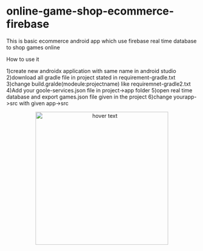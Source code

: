 # online-game-shop-ecommerce-firebase
This is basic ecommerce android app which use firebase real time database to shop games online

How to use it

1)create new androidx application with same name in android studio
2)download all gradle file in project stated in requirement-gradle.txt
3)change build.gralde(modeule:projectname) like requiremnet-gradle2.txt
4)Add your goole-services.json file in project->app folder
5)open real time database and export games.json file given in the project
6)change yourapp->src with given app->src



<p align="center">
  <img src="
![Screenshot_20201125_205248_com example gameon](https://user-images.githubusercontent.com/66897377/100427181-120eaf00-30b8-11eb-88f2-b6f26f841cfe.jpg)" width="350" title="hover text">



